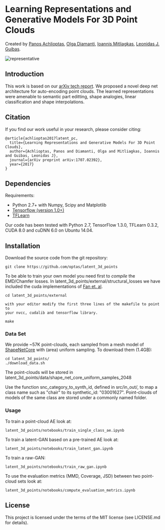 # Learning Representations and Generative Models For 3D Point Clouds
Created by <a href="https://ai.stanford.edu/~optas/" target="_blank">Panos Achlioptas</a>, <a href="http://olga-diamanti.net" target="_blank">Olga Diamanti</a>, <a href="https://mitliagkas.github.io" target="_blank">Ioannis Mitliagkas</a>, <a href="https://geometry.stanford.edu/member/guibas/" target="_blank">Leonidas J. Guibas</a>.

![representative](https://github.com/optas/latent_3d_points/blob/master/doc/images/teaser.jpg)


## Introduction
This work is based on our [arXiv tech report](https://arxiv.org/abs/1707.02392). We proposed a novel deep net architecture for auto-encoding point clouds. The learned representations were amenable to semantic part editting, shape analogies, linear classification and shape interpolations.
<!-- You can also check our [project webpage](http://stanford.edu/~optas/) for a deeper introduction. -->


## Citation
If you find our work useful in your research, please consider citing:

	@article{achlioptas2017latent_pc,
	  title={Learning Representations and Generative Models For 3D Point Clouds},
	  author={Achlioptas, Panos and Diamanti, Olga and Mitliagkas, Ioannis and Guibas, Leonidas J},
	  journal={arXiv preprint arXiv:1707.02392},
	  year={2017}
	}


## Dependencies
Requirements:
- Python 2.7+ with Numpy, Scipy and Matplotlib
- [Tensorflow (version 1.0+)](https://www.tensorflow.org/get_started/os_setup)
- [TFLearn](http://tflearn.org/installation)

Our code has been tested with Python 2.7, TensorFlow 1.3.0, TFLearn 0.3.2, CUDA 8.0 and cuDNN 6.0 on Ubuntu 14.04.


## Installation
Download the source code from the git repository:
```
git clone https://github.com/optas/latent_3d_points
```

To be able to train your own model you need first to _compile_ the EMD/Chamfer losses. In latent_3d_points/external/structural_losses we have included the cuda implementations of [Fan et. al](https://github.com/fanhqme/PointSetGeneration).
```
cd latent_3d_points/external

with your editor modify the first three lines of the makefile to point to 
your nvcc, cudalib and tensorflow library.

make
```

### Data Set
We provide ~57K point-clouds, each sampled from a mesh model of 
<a href="https://www.shapenet.org" target="_blank">ShapeNetCore</a> 
with (area) uniform sampling. To download them (1.4GB):
```
cd latent_3d_points/
./download_data.sh
```
The point-clouds will be stored in latent_3d_points/data/shape_net_core_uniform_samples_2048

Use the function snc_category_to_synth_id, defined in src/in_out/, to map a class name such as "chair" to its synthetic_id: "03001627". Point-clouds of models of the same class are stored under a commonly named folder.


### Usage
To train a point-cloud AE look at:

    latent_3d_points/notebooks/train_single_class_ae.ipynb

To train a latent-GAN based on a pre-trained AE look at:

    latent_3d_points/notebooks/train_latent_gan.ipynb

To train a raw-GAN:

    latent_3d_points/notebooks/train_raw_gan.ipynb    

To use the evaluation metrics (MMD, Coverage, JSD) between two point-cloud sets look at:

    latent_3d_points/notebooks/compute_evaluation_metrics.ipynb



## License
This project is licensed under the terms of the MIT license (see LICENSE.md for details).
